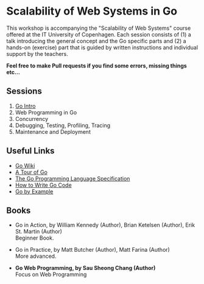 # Scalability of Web Systems in Go

This workshop is accompanying the "Scalability of Web Systems" course offered
at the IT University of Copenhagen. Each session consists of (1) a talk
introducing the general concept and the Go specific parts and (2) a hands-on
(exercise) part that is guided by written instructions and individual support
by the teachers.

**Feel free to make Pull requests if you find some errors, missing things etc...**

## Sessions

01. [Go Intro](session-01)
02. Web Programming in Go
03. Concurrency
04. Debugging, Testing, Profiling, Tracing
05. Maintenance and Deployment


## Useful Links

- [Go Wiki](https://github.com/golang/go/wiki)
- [A Tour of Go](https://tour.golang.org/welcome/1)
- [The Go Programming Language Specification](https://golang.org/ref/spec)
- [How to Write Go Code](https://golang.org/doc/code.html)
- [Go by Example](https://gobyexample.com/)


## Books

- Go in Action, by William Kennedy (Author), Brian Ketelsen (Author), Erik St. Martin (Author)  
    Beginner Book.

- Go in Practice, by Matt Butcher (Author), Matt Farina (Author)  
    More advanced.

- **Go Web Programming, by Sau Sheong Chang (Author)**  
    Focus on Web Programming
